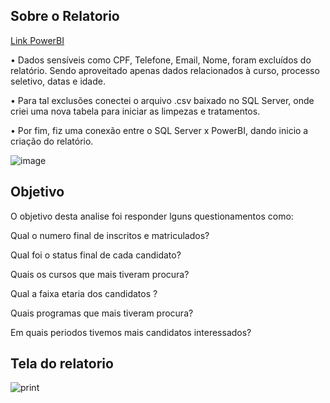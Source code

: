 ## Sobre o Relatorio
[Link PowerBI](https://app.powerbi.com/view?r=eyJrIjoiN2FkYzFmZTAtN2JhNi00MTE5LWFmYjctOTZhY2E1NWM1NGE2IiwidCI6Ijg5NzYxNDUyLTZhZTUtNDU4YS1hZDJiLTg1NjRhMTQxY2VhMyJ9)

• Dados sensíveis como CPF, Telefone, Email, Nome, foram excluídos do relatório. Sendo aproveitado apenas dados relacionados à curso, processo seletivo, datas e idade.

•	Para tal exclusões conectei o arquivo .csv baixado no  SQL Server, onde criei uma nova tabela para iniciar as limpezas e tratamentos.

•	Por fim, fiz uma conexão entre o SQL Server x PowerBI, dando inicio a criação do relatório.


![image](https://github.com/Jairocorrea22/Analise_de_dados/assets/111188620/d6d433ce-5940-49dd-839a-3147037e6b23)


## Objetivo 


O objetivo desta analise foi responder lguns questionamentos como:

Qual o numero final de inscritos e matriculados?

Qual foi o status final de cada candidato?

Quais os cursos que mais tiveram procura?

Qual a faixa etaria dos candidatos ?

Quais programas que mais tiveram procura?

Em quais periodos tivemos mais candidatos interessados?

## Tela do relatorio

![print](https://github.com/Jairocorrea22/Analise_de_dados/assets/111188620/68d99d61-a73d-409d-8cdb-aadf6b67c624)





